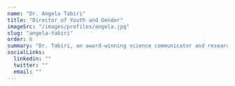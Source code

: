 ```yaml
---
name: "Dr. Angela Tabiri"
title: "Director of Youth and Gender"
imageSrc: "/images/profiles/angela.jpg"
slug: "angela-tabiri"
order: 6
summary: "Dr. Tabiri, an award-winning science communicator and researcher in quantum algebra, empowers young minds in STEM through mentorship and outreach. As the Academic Manager for AIMS Ghana's Girls in Mathematical Sciences Program, she has guided over 100 high school girls toward STEM careers. She also leads Femafricmaths, an initiative promoting female African mathematicians, and actively contributes to global science communication efforts."
socialLinks:
  linkedin: ""
  twitter: ""
  email: ""
---
```

